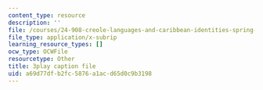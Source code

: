 ```yaml
---
content_type: resource
description: ''
file: /courses/24-908-creole-languages-and-caribbean-identities-spring-2017/a69d77dfb2fc5876a1acd65d0c9b3198_mAhtll45Yz8.vtt
file_type: application/x-subrip
learning_resource_types: []
ocw_type: OCWFile
resourcetype: Other
title: 3play caption file
uid: a69d77df-b2fc-5876-a1ac-d65d0c9b3198
---
```

